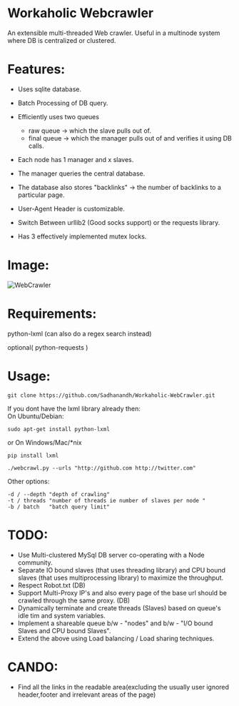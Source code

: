 Workaholic Webcrawler 
===================== 

An extensible multi-threaded Web crawler. 
Useful in a multinode system where DB is centralized or clustered. 


Features: 
========= 

* Uses sqlite database. 
* Batch Processing of DB query.
* Efficiently uses two queues

    * raw queue -> which the slave pulls out of.
    * final queue -> which the manager pulls out of and verifies it using DB calls.

* Each node has 1 manager and x slaves.
* The manager queries the central database.
* The database also stores "backlinks" -> the number of backlinks to a particular page.
* User-Agent Header is customizable.
* Switch Between urllib2 (Good socks support) or the requests library.
* Has 3 effectively implemented mutex locks.


Image: 
====== 

![WebCrawler](../webcrawl.jpg?raw=true) 

Requirements: 
============= 

python-lxml (can also do a regex search instead) 

optional( python-requests ) 


Usage: 
====== 

```
git clone https://github.com/Sadhanandh/Workaholic-WebCrawler.git
```

If you dont have the lxml library already then:  
On Ubuntu/Debian: 
```
sudo apt-get install python-lxml
```
or 
On Windows/Mac/\*nix 
```
pip install lxml
```


```
./webcrawl.py --urls "http://github.com http://twitter.com" 
```

Other options: 

```
-d / --depth "depth of crawling" 
-t / threads "number of threads ie number of slaves per node " 
-b / batch   "batch query limit" 
```


TODO: 
======= 

* Use Multi-clustered MySql DB server co-operating with a Node community. 
* Separate IO bound slaves  (that uses threading library) and CPU bound slaves (that uses multiprocessing library) to  maximize the throughput. 
* Respect Robot.txt (DB) 
* Support Multi-Proxy IP's and also every page of the base url should be crawled through the same proxy. (DB) 
* Dynamically terminate and create threads (Slaves) based on queue's idle tim and system variables. 
* Implement a shareable queue b/w - "nodes" and b/w - "I/O bound Slaves and CPU bound Slaves". 
* Extend the above using Load balancing / Load sharing techniques. 

CANDO: 
====== 

* Find all the links in the readable area(excluding the usually user ignored header,footer and irrelevant areas of the page) 
